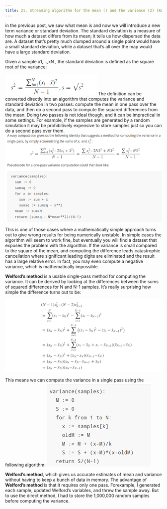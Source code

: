 ```yaml
---
title: 21. Streaming algorithm for the mean () and the variance (2) (Knuth, Welford). Show with an example why the running mean formula is preferable to the definition formula.
---
```

in the previous post, we saw what mean is and now we will introduce a new term variance or standard deviation.
The standard deviation is a measure of how much a dataset differs from its mean; it tells us how dispersed the data are. A dataset that’s pretty much clumped around a single point would have a small standard deviation, while a dataset that’s all over the map would have a large standard deviation.

Given a sample x1,…,xN , the standard deviation is defined as the square root of the variance:
      
 ![alt text here](/img/variance.png) 
 The definition can be converted directly into an algorithm that computes the variance and standard deviation in two passes: compute the mean in one pass over the data, and then do a second pass to compute the squared differences from the mean. Doing two passes is not ideal though, and it can be impractical in some settings. For example, if the samples are generated by a random simulation it may be prohibitively expensive to store samples just so you can do a second pass over them.
![alt text here](/img/standard.png)

This is one of those cases where a mathematically simple approach turns out to give wrong results for being numerically unstable. In simple cases the algorithm will seem to work fine, but eventually you will find a dataset that exposes the problem with the algorithm. If the variance is small compared to the square of the mean, and computing the difference leads catastrophic cancellation where significant leading digits are eliminated and the result has a large relative error. In fact, you may even compute a negative variance, which is mathematically impossible.

**Welford’s method** is a usable single-pass method for computing the variance. It can be derived by looking at the differences between the sums of squared differences for N and N-1 samples. It’s really surprising how simple the difference turns out to be:

![alt text here](/img/welfords.png)

This means we can compute the variance in a single pass using the following algorithm:
![alt text here](/img/welfrods_algorithm.png)
                        
**Welford’s method**, which gives us accurate estimates of mean and variance without having to keep a bunch of data in memory.
The advantage of **Welford’s method** is that it requires only one pass. Forexample, I generated each sample, updated Welford’s variables, and threw the sample away. But to use the direct method, I had to store the 1,000,000 random samples before computing the variance.
